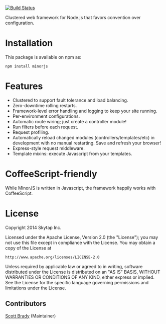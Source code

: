 [![Build Status](https://travis-ci.org/skytap/minorjs.svg?branch=master)](https://travis-ci.org/skytap/minorjs)

Clustered web framework for Node.js that favors convention over configuration.

# Installation

This package is available on npm as:

```
npm install minorjs
```

# Features

* Clustered to support fault tolerance and load balancing.
* Zero-downtime rolling restarts.
* Framework-level error handling and logging to keep your site running.
* Per-environment configurations.
* Automatic route wiring; just create a controller module!
* Run filters before each request.
* Request profiling.
* Automatically reload changed modules (controllers/templates/etc) in development with no manual restarting. Save and refresh your browser!
* Express-style request middleware.
* Template mixins: execute Javascript from your templates.

# CoffeeScript-friendly

While MinorJS is written in Javascript, the framework happily works with CoffeeScript.

# License

Copyright 2014 Skytap Inc.

Licensed under the Apache License, Version 2.0 (the "License");
you may not use this file except in compliance with the License.
You may obtain a copy of the License at

    http://www.apache.org/licenses/LICENSE-2.0

Unless required by applicable law or agreed to in writing, software
distributed under the License is distributed on an "AS IS" BASIS,
WITHOUT WARRANTIES OR CONDITIONS OF ANY KIND, either express or implied.
See the License for the specific language governing permissions and
limitations under the License.

## Contributors

[Scott Brady](https://github.com/scottbrady) (Maintainer)